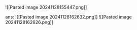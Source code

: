 ![[Pasted image 20241128155447.png]]

ans:
![[Pasted image 20241128162632.png]]
![[Pasted image 20241128162626.png]]